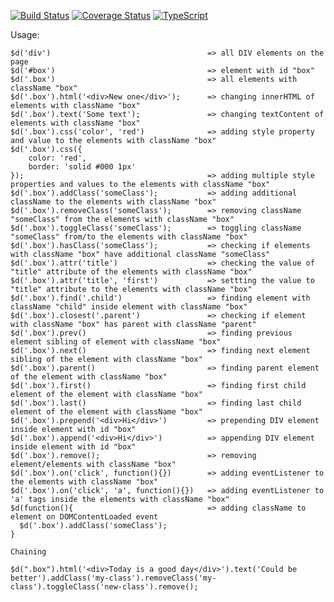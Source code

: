 [![Build Status](https://travis-ci.org/dmitriyakkerman/dom-library.svg?branch=master)](https://travis-ci.org/dmitriyakkerman/dom-library)
[![Coverage Status](https://coveralls.io/repos/github/dmitriyakkerman/dom-library/badge.svg?branch=master)](https://coveralls.io/github/dmitriyakkerman/dom-library?branch=master)
[![TypeScript](https://badges.frapsoft.com/typescript/love/typescript.svg?v=101)](https://github.com/ellerbrock/typescript-badges/)

Usage:      
 
    $d('div')                                   => all DIV elements on the page
    $d('#box')                                  => element with id "box"
    $d('.box')                                  => all elements with className "box"          
    $d('.box').html('<div>New one</div>');      => changing innerHTML of elements with className "box"  
    $d('.box').text('Some text');               => changing textContent of elements with className "box"     
    $d('.box').css('color', 'red')              => adding style property and value to the elements with className "box"
    $d('.box').css({
        color: 'red', 
        border: 'solid #000 1px'
    });                                         => adding multiple style properties and values to the elements with className "box"
    $d('.box').addClass('someClass');           => adding additional className to the elements with className "box"        
    $d('.box').removeClass('someClass');        => removing className "someClass" from the elements with className "box"              
    $d('.box').toggleClass('someClass');        => toggling className "someClass" from/to the elements with className "box"
    $d('.box').hasClass('someClass');           => checking if elements with className "box" have additional className "someClass"
    $d('.box').attr('title')                    => checking the value of "title" attribute of the elements with className "box"
    $d('.box').attr('title', 'first')           => settting the value to "title" attribute to the elements with className "box"
    $d('.box').find('.child')                   => finding element with className "child" inside element with className "box"
    $d('.box').closest('.parent')               => checking if element with className "box" has parent with className "parent"
    $d('.box').prev()                           => finding previous element sibling of element with className "box"
    $d('.box').next()                           => finding next element sibling of the element with className "box"
    $d('.box').parent()                         => finding parent element of the element with className "box"
    $d('.box').first()                          => finding first child element of the element with className "box"
    $d('.box').last()                           => finding last child element of the element with className "box"
    $d('.box').prepend('<div>Hi</div>')         => prepending DIV element inside element with id "box"
    $d('.box').append('<div>Hi</div>')          => appending DIV element inside element with id "box"  
    $d('.box').remove();                        => removing element/elements with className "box"
    $d('.box').on('click', function(){})        => adding eventListener to the elements with className "box"
    $d('.box').on('click', 'a', function(){})   => adding eventListener to 'a' tags inside the elements with className "box"
    $d(function(){                              => adding className to element on DOMContentLoaded event
      $d('.box').addClass('someClass');
    }    
        
    Chaining
        
    $d(".box").html('<div>Today is a good day</div>').text('Could be better').addClass('my-class').removeClass('my-class').toggleClass('new-class').remove();    
    
